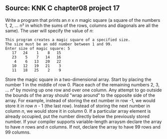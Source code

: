 ## Source: KNK C chapter08 project 17

Write a program that prints an *n* x *n* magic square (a square of the numbers
1, 2, ... n² in which the sums of the rows, columns and diagonals are all the
same). The user will specify the value of *n*:

```
This program creates a magic square of a specified size.
The size must be an odd number between 1 and 99.
Enter size of magic square: 5
   17   24    1    8   15
   23    5    7   14   16
    4    6   13   20   22
   10   12   19   21    3
   11   18   25    2    9
```

Store the magic square in a two-dimensional array. Start by placing the number 1
in the middle of row 0. Place each of the remaining numbers 2, 3, ... *n*² by
moving up one row and over one column. Any attempt to go outside the bounds of
the array should "wrap around" to the opposite side of the array. For example,
instead of storing the ext number in row -1, we would store it in row *n* - 1
(the last row). Instead of storing the next number in column *n*, we would store
it in column 0. If a particular array element is already occupied, put the
number directly below the previously stored number. If your compiler supports
variable-length arraysm declare the array to have *n* rows and *n* columns. If
not, declare the array to have 99 rows and 99 columns.
